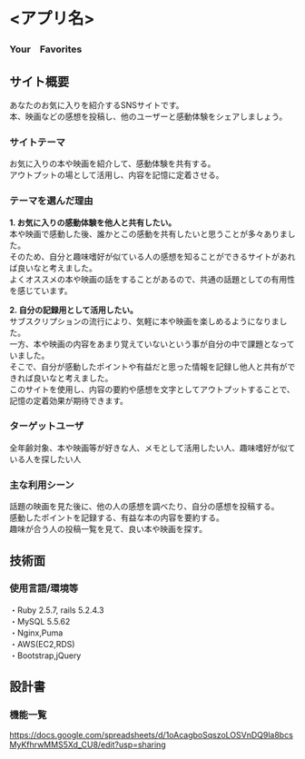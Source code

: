 # <アプリ名>
### Your　Favorites
## サイト概要
あなたのお気に入りを紹介するSNSサイトです。  
本、映画などの感想を投稿し、他のユーザーと感動体験をシェアしましょう。  


### サイトテーマ
お気に入りの本や映画を紹介して、感動体験を共有する。  
アウトプットの場として活用し、内容を記憶に定着させる。  

### テーマを選んだ理由
**1. お気に入りの感動体験を他人と共有したい。**  
本や映画で感動した後、誰かとこの感動を共有したいと思うことが多々ありました。  
そのため、自分と趣味嗜好が似ている人の感想を知ることができるサイトがあれば良いなと考えました。  
よくオススメの本や映画の話をすることがあるので、共通の話題としての有用性を感じています。  

**2. 自分の記録用として活用したい。**  
サブスクリプションの流行により、気軽に本や映画を楽しめるようになりました。  
一方、本や映画の内容をあまり覚えていないという事が自分の中で課題となっていました。  
そこで、自分が感動したポイントや有益だと思った情報を記録し他人と共有ができれば良いなと考えました。  
このサイトを使用し、内容の要約や感想を文字としてアウトプットすることで、記憶の定着効果が期待できます。  

### ターゲットユーザ
全年齢対象、本や映画等が好きな人、メモとして活用したい人、趣味嗜好が似ている人を探したい人  

### 主な利用シーン
話題の映画を見た後に、他の人の感想を調べたり、自分の感想を投稿する。  
感動したポイントを記録する、有益な本の内容を要約する。  
趣味が合う人の投稿一覧を見て、良い本や映画を探す。  

## 技術面
### 使用言語/環境等
・Ruby 2.5.7, rails 5.2.4.3  
・MySQL 5.5.62  
・Nginx,Puma  
・AWS(EC2,RDS)  
・Bootstrap,jQuery  
## 設計書

### 機能一覧
<https://docs.google.com/spreadsheets/d/1oAcagboSqszoLOSVnDQ9la8bcsMyKfhrwMMS5Xd_CU8/edit?usp=sharing>


